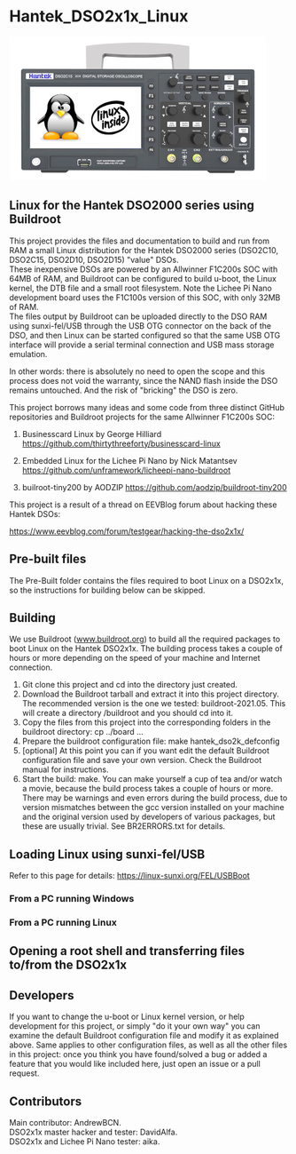 # Hantek_DSO2x1x_Linux
![myimage-alt-tag](https://github.com/AndrewBCN/Hantek_DSO2x1x_Linux/blob/main/Pictures/hanteklinuxinside1a_small.jpg?raw=true)
## Linux for the Hantek DSO2000 series using Buildroot

This project provides the files and documentation to build and run from RAM a small Linux distribution for the Hantek DSO2000 series (DSO2C10, DSO2C15, DSO2D10, DSO2D15) "value" DSOs.  
These inexpensive DSOs are powered by an Allwinner F1C200s SOC with 64MB of RAM, and Buildroot can be configured to build u-boot, the Linux kernel, the DTB file and a small root filesystem. Note the Lichee Pi Nano development board uses the F1C100s version of this SOC, with only 32MB of RAM.  
The files output by Buildroot can be uploaded directly to the DSO RAM using sunxi-fel/USB through the USB OTG connector on the back of the DSO, and then Linux can be started configured so that the same USB OTG interface will provide a serial terminal connection and USB mass storage emulation.

In other words: there is absolutely no need to open the scope and this process does not void the warranty, since the NAND flash inside the DSO remains untouched. And the risk of "bricking" the DSO is zero.

This project borrows many ideas and some code from three distinct GitHub repositories and Buildroot projects for the same Allwinner F1C200s SOC:

1. Businesscard Linux by George Hilliard https://github.com/thirtythreeforty/businesscard-linux

2. Embedded Linux for the Lichee Pi Nano by Nick Matantsev https://github.com/unframework/licheepi-nano-buildroot

3. builroot-tiny200 by AODZIP https://github.com/aodzip/buildroot-tiny200

This project is a result of a thread on EEVBlog forum about hacking these Hantek DSOs:

https://www.eevblog.com/forum/testgear/hacking-the-dso2x1x/

## Pre-built files

The Pre-Built folder contains the files required to boot Linux on a DSO2x1x, so the instructions for building below can be skipped.

## Building

We use Buildroot (www.buildroot.org) to build all the required packages to boot Linux on the Hantek DSO2x1x. The building process takes a couple of hours or more depending on the speed of your machine and Internet connection.

1. Git clone this project and cd into the directory just created.
2. Download the Buildroot tarball and extract it into this project directory. The recommended version is the one we tested: buildroot-2021.05. This will create a directory /buildroot and you should cd into it.
3. Copy the files from this project into the corresponding folders in the buildroot directory: cp ../board ...
4. Prepare the buildroot configuration file: make hantek_dso2k_defconfig
5. [optional] At this point you can if you want edit the default Buildroot configuration file and save your own version. Check the Buildroot manual for instructions.
6. Start the build: make. You can make yourself a cup of tea and/or watch a movie, because the build process takes a couple of hours or more. There may be warnings and even errors during the build process, due to version mismatches between the gcc version installed on your machine and the original version used by developers of various packages, but these are usually trivial. See BR2ERRORS.txt for details.

## Loading Linux using sunxi-fel/USB

Refer to this page for details: https://linux-sunxi.org/FEL/USBBoot

### From a PC running Windows

### From a PC running Linux

## Opening a root shell and transferring files to/from the DSO2x1x

## Developers

If you want to change the u-boot or Linux kernel version, or help development for this project, or simply "do it your own way" you can examine the default Buildroot configuration file and modify it as explained above. Same applies to other configuration files, as well as all the other files in this project: once you think you have found/solved a bug or added a feature that you would like included here, just open an issue or a pull request.

## Contributors

Main contributor: AndrewBCN.<br/>
DSO2x1x master hacker and tester: DavidAlfa.<br/>
DSO2x1x and Lichee Pi Nano tester: aika.<br/>
